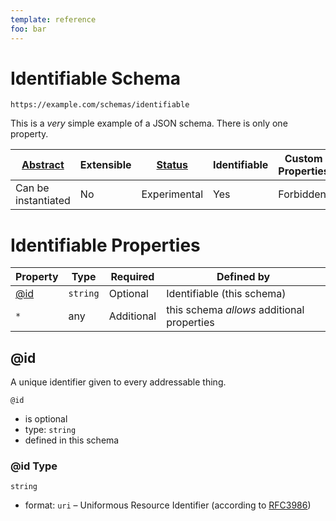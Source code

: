 ```yaml
---
template: reference
foo: bar
---
```


# Identifiable Schema

```
https://example.com/schemas/identifiable
```

This is a *very* simple example of a JSON schema. There is only one property.

| [Abstract](../abstract.md) | Extensible | [Status](../status.md) | Identifiable | Custom Properties | Additional Properties | Defined In |
|----------------------------|------------|------------------------|--------------|-------------------|-----------------------|------------|
| Can be instantiated | No | Experimental | Yes | Forbidden | Permitted | [identifiable.schema.json](identifiable.schema.json) |

# Identifiable Properties

| Property | Type | Required | Defined by |
|----------|------|----------|------------|
| [@id](#id) | `string` | Optional | Identifiable (this schema) |
| `*` | any | Additional | this schema *allows* additional properties |

## @id

A unique identifier given to every addressable thing.

`@id`
* is optional
* type: `string`
* defined in this schema

### @id Type


`string`
* format: `uri` – Uniformous Resource Identifier (according to [RFC3986](http://tools.ietf.org/html/rfc3986))





